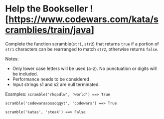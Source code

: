# Help the Bookseller ! [https://www.codewars.com/kata/scramblies/train/java]

Complete the function scramble(`str1`, `str2`) that returns `true` if a portion of `str1` characters can be rearranged to match `str2`, otherwise returns `false`.

Notes:

- Only lower case letters will be used (a-z). No punctuation or digits will be included.
- Performance needs to be considered
- Input strings s1 and s2 are null terminated.

Examples:
`scramble('rkqodlw', 'world') ==> True`

`scramble('cedewaraaossoqqyt', 'codewars') ==> True`

`scramble('katas', 'steak') ==> False`
